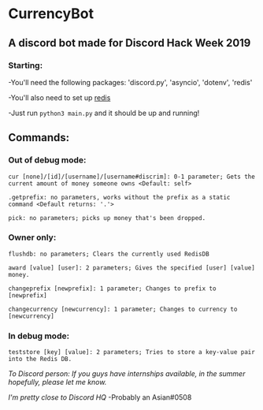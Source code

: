 # CurrencyBot

## A discord bot made for Discord Hack Week 2019

### Starting:
    
-You'll need the following packages: 'discord.py', 'asyncio', 'dotenv', 'redis'

-You'll also need to set up [redis](https://redis.io/download)

-Just run `python3 main.py` and it should be up and running!
    
## Commands:

### Out of debug mode:
```
cur [none]/[id]/[username]/[username#discrim]: 0-1 parameter; Gets the current amount of money someone owns <Default: self>

.getprefix: no parameters, works without the prefix as a static command <Default returns: '.'>

pick: no parameters; picks up money that's been dropped.
```

### Owner only:
```
flushdb: no parameters; Clears the currently used RedisDB

award [value] [user]: 2 parameters; Gives the specified [user] [value] money.

changeprefix [newprefix]: 1 parameter; Changes to prefix to [newprefix]

changecurrency [newcurrency]: 1 parameter; Changes to currency to [newcurrency]
```

### In debug mode:

```
teststore [key] [value]: 2 parameters; Tries to store a key-value pair into the Redis DB.
```

*To Discord person: If you guys have internships available, in the summer hopefully, please let me know.*

*I'm pretty close to Discord HQ* -Probably an Asian#0508
